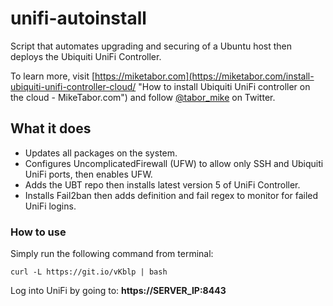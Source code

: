 # unifi-autoinstall
Script that automates upgrading and securing of a Ubuntu host then deploys the Ubiquiti UniFi Controller.

To learn more, visit [https://miketabor.com](https://miketabor.com/install-ubiquiti-unifi-controller-cloud/ "How to install Ubiquiti UniFi controller on the cloud - MikeTabor.com") and follow [@tabor_mike](https://twitter.com/tabor_mike) on Twitter.

## What it does

* Updates all packages on the system.
* Configures UncomplicatedFirewall (UFW) to allow only SSH and Ubiquiti UniFi ports, then enables UFW.
* Adds the UBT repo then installs latest version 5 of UniFi Controller.
* Installs Fail2ban then adds definition and fail regex to monitor for failed UniFi logins.

### How to use
Simply run the following command from terminal:
```
curl -L https://git.io/vKblp | bash
```
Log into UniFi by going to: **https://SERVER_IP:8443**
